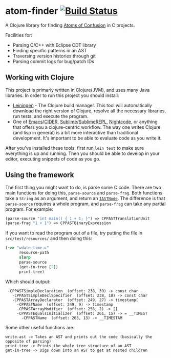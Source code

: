# atom-finder [![Build Status](https://travis-ci.org/dgopstein/atom-finder.svg?branch=master)](https://travis-ci.org/dgopstein/atom-finder)

A Clojure library for finding [Atoms of Confusion](https://atomsofconfusion.com) in C projects.

Facilities for:

 * Parsing C/C++ with Eclipse CDT library
 * Finding specific patterns in an AST
 * Traversing version histories through git
 * Parsing commit logs for bug/patch IDs

## Working with Clojure

This project is primariy written in Clojure(JVM), and uses many Java libraries.
In order to run this project you should install:

 * [Leiningen](https://leiningen.org/) - The Clojure build manager.
 This tool will automatically download the right version of Clojure, resolve all the necessary libraries, run tests, and execute the program.
 * One of [Emacs](https://www.gnu.org/software/emacs/)/[CIDER](https://cider.readthedocs.io/en/latest/), [Sublime](https://www.sublimetext.com/)/[SublimeREPL](https://packagecontrol.io/packages/SublimeREPL), [Nightcode](https://sekao.net/nightcode/), or anything that offers you a clojure-centric workflow.
 The way one writes Clojure (and lisp in general) is a bit more interactive than traditional development.
 It's important to be able to evaluate code as you write it.
 
 After you've installed these tools, first run `lein test` to make sure everything is up and running.
 Then you should be able to develop in your editor, executing snippets of code as you go.
 
 ## Using the framework
 
 The first thing you might want to do, is parse some C code. There are two main functions for doing this, `parse-source` and `parse-frag`. Both functions take a `String` as an argument, and return an [`IASTNode`](https://dgopstein.github.io/content/cdt/org/eclipse/cdt/core/dom/ast/IASTNode.html). The difference is that `parse-source` requires a whole program, and `parse-frag` can take any partial program. For example:
 
 ```clojure
(parse-source "int main() { 1 + 1; }") => CPPASTTranslationUnit
(parse-frag "1 + 1") => CPPASTBinaryExpression
```
 
 If you want to read the program out of a file, try putting the file in `src/test/resources/` and then doing this:
 
 ```clojure
 (->> "wdate-time.c"
       resource-path
       slurp
       parse-source
       (get-in-tree [2])
       print-tree)
```
                               
Which should output:
           
```
 -CPPASTSimpleDeclaration  (offset: 238, 39) -> const char
   -CPPASTSimpleDeclSpecifier  (offset: 238, 10) -> const char
   -CPPASTArrayDeclarator  (offset: 249, 27) -> timestamp[
     -CPPASTName  (offset: 249, 9) -> timestamp
     -CPPASTArrayModifier  (offset: 258, 2) -> []
     -CPPASTEqualsInitializer  (offset: 261, 15) -> = __TIMEST
       -CPPASTName  (offset: 263, 13) -> __TIMESTAM
```
                                                       
Some other useful functions are:

    write-ast -> Takes an AST and prints out the code (basically the opposite of parsing)
    print-tree -> Prints the whole tree structure of an AST
    get-in-tree -> Digs down into an AST to get at nested children
